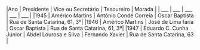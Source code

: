 |Ano   |     Presidente               | Vice ou Secretário     |       Tesoureiro       |       Morada                       |
| ___  |       ___                    |       ___              |            ___         |             ___                    |
|1945  |     Américo Martins          | António Condé Correia  |       Oscar Baptista   |       Rua de Santa Catarina, 61, 3º|
|1946  |     Américo Martins          | José de Lima faria     |       Oscar Baptista   |       Rua de Santa Catarina, 61, 3º|
|1947  |     Eduardo C. Cunha Júnior  | Abdel Lourosa e Silva  |       Fernando Xavier  |        Rua de Santa Catarina, 63   |

